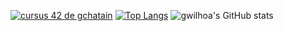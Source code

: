 [![cursus 42 de gchatain](https://badge42.vercel.app/api/v2/cl1m9hm0v001609mje7es9b7y/stats?cursusId=21&coalitionId=49)](https://github.com/JaeSeoKim/badge42)
[![Top Langs](https://github-readme-stats.vercel.app/api/top-langs/?username=gwilhoa&layout=compact)](https://github.com/anuraghazra/github-readme-stats)
![gwilhoa's GitHub stats](https://github-readme-stats.vercel.app/api?username=gwilhoa&show_icons=true&theme=radient)
